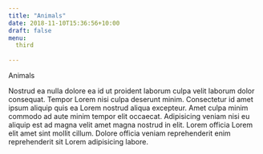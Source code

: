 ```yaml
---
title: "Animals"
date: 2018-11-10T15:36:56+10:00
draft: false
menu: 
  third
    
---
```


Animals

Nostrud ea nulla dolore ea id ut proident laborum culpa velit laborum dolor consequat. Tempor Lorem nisi culpa deserunt minim. Consectetur id amet ipsum aliquip quis ea Lorem nostrud aliqua excepteur. Amet culpa minim commodo ad aute minim tempor elit occaecat. Adipisicing veniam nisi eu aliquip est ad magna velit amet magna nostrud in elit. Lorem officia Lorem elit amet sint mollit cillum. Dolore officia veniam reprehenderit enim reprehenderit sit Lorem adipisicing labore.
